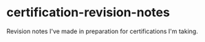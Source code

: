 # certification-revision-notes
Revision notes I've made in preparation for certifications I'm taking.
